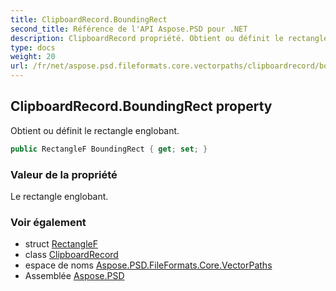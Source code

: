 ```yaml
---
title: ClipboardRecord.BoundingRect
second_title: Référence de l'API Aspose.PSD pour .NET
description: ClipboardRecord propriété. Obtient ou définit le rectangle englobant.
type: docs
weight: 20
url: /fr/net/aspose.psd.fileformats.core.vectorpaths/clipboardrecord/boundingrect/
---
```

## ClipboardRecord.BoundingRect property

Obtient ou définit le rectangle englobant.

```csharp
public RectangleF BoundingRect { get; set; }
```

### Valeur de la propriété

Le rectangle englobant.

### Voir également

* struct [RectangleF](../../../aspose.psd/rectanglef/)
* class [ClipboardRecord](../)
* espace de noms [Aspose.PSD.FileFormats.Core.VectorPaths](../../clipboardrecord/)
* Assemblée [Aspose.PSD](../../../)


